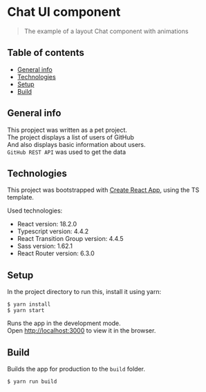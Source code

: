 # Chat UI component

> The example of a layout Chat component with animations

## Table of contents

- [General info](#general-info)
- [Technologies](#technologies)
- [Setup](#setup)
- [Build](#Build)

## General info

This propject was written as a pet project.<br />
The project displays a list of users of GitHub<br />
And also displays basic information about users.<br />
`GitHub REST API` was used to get the data

## Technologies

This project was bootstrapped with [Create React App](https://github.com/facebook/create-react-app), using the TS template.

Used technologies:

- React version: 18.2.0
- Typescript version: 4.4.2
- React Transition Group version: 4.4.5
- Sass version: 1.62.1
- React Router version: 6.3.0

## Setup

In the project directory to run this, install it using yarn:

```
$ yarn install
$ yarn start
```

Runs the app in the development mode.<br />
Open [http://localhost:3000](http://localhost:3000) to view it in the browser.

## Build

Builds the app for production to the `build` folder.

```
$ yarn run build
```
